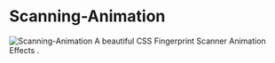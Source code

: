 # Scanning-Animation
![Scanning-Animation](https://i.imgur.com/1QW4fOC.png)
A beautiful CSS Fingerprint Scanner Animation Effects .
